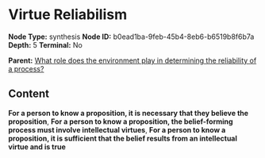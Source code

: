 # Virtue Reliabilism

**Node Type:** synthesis
**Node ID:** b0ead1ba-9feb-45b4-8eb6-b6519b8f6b7a
**Depth:** 5
**Terminal:** No

**Parent:** [What role does the environment play in determining the reliability of a process?](what-role-does-the-environment-play-in-determining-the-reliability-of-a-process-antithesis-bb6b66c2-8f4c-4760-833b-51996b6e4be0.md)

## Content

**For a person to know a proposition, it is necessary that they believe the proposition**, **For a person to know a proposition, the belief-forming process must involve intellectual virtues**, **For a person to know a proposition, it is sufficient that the belief results from an intellectual virtue and is true**
